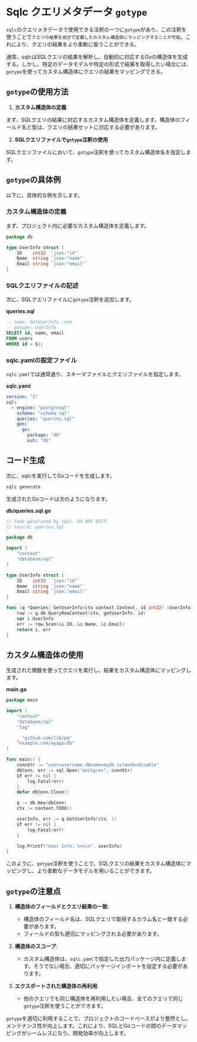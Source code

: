 # Sqlc クエリメタデータ `gotype`

`sqlc`のクエリメタデータで使用できる注釈の一つに`gotype`があり、この注釈を使うことで`クエリの結果を自分で定義したカスタム構造体にマッピングすることが可能`。これにより、クエリの結果をより柔軟に扱うことができる。

通常、sqlcはSQLクエリの結果を解析し、自動的に対応するGoの構造体を生成する。しかし、特定のデータモデルや特定の形式で結果を取得したい場合には、`gotype`を使ってカスタム構造体にクエリの結果をマッピングできる。

## `gotype`の使用方法

1. **カスタム構造体の定義**

まず、SQLクエリの結果に対応するカスタム構造体を定義します。構造体のフィールド名と型は、クエリの結果セットに対応する必要があります。

2. **SQLクエリファイルで`gotype`注釈の使用**

SQLクエリファイルにおいて、`gotype`注釈を使ってカスタム構造体名を指定します。

## `gotype`の具体例

以下に、具体的な例を示します。

### カスタム構造体の定義

まず、プロジェクト内に必要なカスタム構造体を定義します。

```go
package db

type UserInfo struct {
    ID    int32  `json:"id"`
    Name  string `json:"name"`
    Email string `json:"email"`
}
```

### SQLクエリファイルの記述

次に、SQLクエリファイルに`gotype`注釈を追加します。

**queries.sql**

```sql
-- name: GetUserInfo :one
-- gotype: UserInfo
SELECT id, name, email
FROM users
WHERE id = $1;
```

### sqlc.yamlの設定ファイル

`sqlc.yaml`では通常通り、スキーマファイルとクエリファイルを指定します。

**sqlc.yaml**

```yaml
version: "2"
sql:
  - engine: "postgresql"
    schema: "schema.sql"
    queries: "queries.sql"
    gen:
      go:
        package: "db"
        out: "db"
```

## コード生成

次に、sqlcを実行してGoコードを生成します。

```sh
sqlc generate
```

生成されたGoコードは次のようになります。

**db/queries.sql.go**

```go
// Code generated by sqlc. DO NOT EDIT.
// source: queries.sql

package db

import (
    "context"
    "database/sql"
)

type UserInfo struct {
    ID    int32  `json:"id"`
    Name  string `json:"name"`
    Email string `json:"email"`
}

func (q *Queries) GetUserInfo(ctx context.Context, id int32) (UserInfo, error) {
    row := q.db.QueryRowContext(ctx, getUserInfo, id)
    var i UserInfo
    err := row.Scan(&i.ID, &i.Name, &i.Email)
    return i, err
}
```

## カスタム構造体の使用

生成された関数を使ってクエリを実行し、結果をカスタム構造体にマッピングします。

**main.go**

```go
package main

import (
    "context"
    "database/sql"
    "log"

    _ "github.com/lib/pq"
    "example.com/myapp/db"
)

func main() {
    connStr := "user=username dbname=mydb sslmode=disable"
    dbConn, err := sql.Open("postgres", connStr)
    if err != nil {
        log.Fatal(err)
    }
    defer dbConn.Close()

    q := db.New(dbConn)
    ctx := context.TODO()

    userInfo, err := q.GetUserInfo(ctx, 1)
    if err != nil {
        log.Fatal(err)
    }

    log.Printf("User Info: %+v\n", userInfo)
}
```

このように、`gotype`注釈を使うことで、SQLクエリの結果をカスタム構造体にマッピングし、より柔軟なデータモデルを用いることができます。

## `gotype`の注意点

1. **構造体のフィールドとクエリ結果の一致**:
   - 構造体のフィールド名は、SQLクエリで取得するカラム名と一致する必要があります。
   - フィールドの型も適切にマッピングされる必要があります。

2. **構造体のスコープ**:
   - カスタム構造体は、`sqlc.yaml`で指定した出力パッケージ内に定義します。そうでない場合、適切にパッケージインポートを設定する必要があります。

3. **エクスポートされた構造体の再利用**:
   - 他のクエリでも同じ構造体を再利用したい場合、全てのクエリで同じ`gotype`注釈を使うことができます。

`gotype`を適切に利用することで、プロジェクトのコードベースがより整然とし、メンテナンス性が向上します。これにより、SQLとGoコードの間のデータマッピングがシームレスになり、開発効率が向上します。
